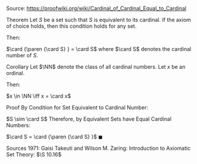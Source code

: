 # 

Source: https://proofwiki.org/wiki/Cardinal_of_Cardinal_Equal_to_Cardinal



Theorem
Let $S$ be a set such that $S$ is equivalent to its cardinal.
If the axiom of choice holds, then this condition holds for any set.

Then:

$\card {\paren {\card S} } = \card S$
where $\card S$ denotes the cardinal number of $S$.


Corollary
Let $\NN$ denote the class of all cardinal numbers.
Let $x$ be an ordinal.

Then:

$x \in \NN \iff x = \card x$


Proof
By Condition for Set Equivalent to Cardinal Number:

$S \sim \card S$
Therefore, by Equivalent Sets have Equal Cardinal Numbers:

$\card S = \card {\paren {\card S} }$
$\blacksquare$


Sources
1971: Gaisi Takeuti and Wilson M. Zaring: Introduction to Axiomatic Set Theory: $\S 10.16$




